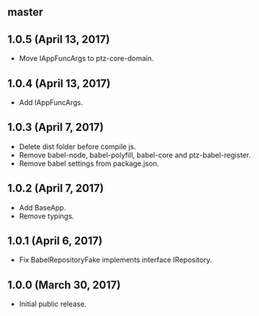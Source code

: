 ## master

## 1.0.5 (April 13, 2017)

* Move IAppFuncArgs to ptz-core-domain.

## 1.0.4 (April 13, 2017)

* Add IAppFuncArgs.

## 1.0.3 (April 7, 2017)

* Delete dist folder before compile js.
* Remove babel-node, babel-polyfill, babel-core and ptz-babel-register.
* Remove babel settings from package.json.

## 1.0.2 (April 7, 2017)

* Add BaseApp.
* Remove typings.

## 1.0.1 (April 6, 2017)

* Fix BabelRepositoryFake implements interface IRepository<IEntityMinBase>.

## 1.0.0 (March 30, 2017)

* Initial public release.
